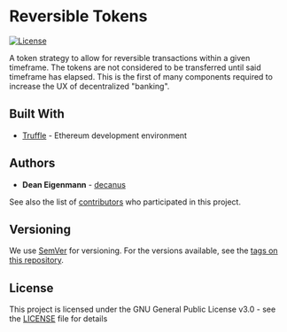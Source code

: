 # Reversible Tokens

[![License](https://img.shields.io/badge/License-GPL--3.0-blue.svg)](LICENSE)

A token strategy to allow for reversible transactions within a given timeframe. The tokens are not considered to be 
transferred until said timeframe has elapsed. This is the first of many components required to increase the UX of 
decentralized "banking".

## Built With
* [Truffle](https://github.com/trufflesuite/truffle) - Ethereum development environment 

## Authors

* **Dean Eigenmann** - [decanus](https://github.com/decanus)

See also the list of [contributors](https://github.com/DexyProject/contracts/contributors) who participated in this project.

## Versioning

We use [SemVer](http://semver.org/) for versioning. For the versions available, see the [tags on this repository](https://github.com/DexyProject/contracts/tags).

## License

This project is licensed under the GNU General Public License v3.0 - see the [LICENSE](LICENSE) file for details